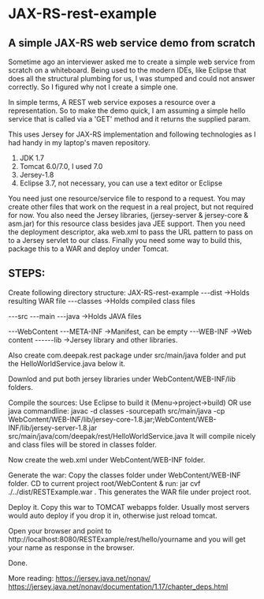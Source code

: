 # JAX-RS-rest-example
A simple JAX-RS web service demo from scratch
---------------------------------------------

Sometime ago an interviewer asked me to create a simple web service from scratch on a whiteboard. Being used to the modern IDEs, like Eclipse that does all the structural plumbing for us, I was stumped and could not answer correctly. So I figured why not I create a simple one.

In simple terms, A REST web service exposes a resource over a representation. So to make the demo quick, I am assuming a simple hello service that is called via a 'GET' method and it returns the supplied param.

This uses Jersey for JAX-RS implementation and following technologies as I had handy in my laptop's maven repository. 
1. JDK 1.7
2. Tomcat 6.0/7.0, I used 7.0
3. Jersey-1.8
4. Eclipse 3.7, not necessary, you can use a text editor or Eclipse

You need just one resource/service file to respond to a request. You may create other files that work on the request in a real project, but not required for now.
You also need the Jersey libraries, (jersey-server & jersey-core & asm.jar) for this resource class besides java JEE support.
Then you need the deployment descriptor, aka web.xml to pass the URL pattern to pass on to a Jersey servlet to our class.
Finally you need some way to build this, package this to a WAR and deploy under Tomcat. 

STEPS:
------
Create following directory structure:
JAX-RS-rest-example
---dist              ->Holds resulting WAR file
---classes           ->Holds compiled class files

---src
    ---main
        ---java      ->Holds JAVA files
        
---WebContent
      ---META-INF    ->Manifest, can be empty
      ---WEB-INF     ->Web content
      ------lib      ->Jersey library and other libraries.

Also create com.deepak.rest package under src/main/java folder and put the HelloWorldService.java below it.

Downlod and put both jersey libraries under WebContent/WEB-INF/lib folders.

Compile the sources:
Use Eclipse to build it (Menu->project->build) OR use java commandline:
javac -d classes 
      -sourcepath src/main/java 
      -cp WebContent/WEB-INF/lib/jersey-core-1.8.jar;WebContent/WEB-INF/lib/jersey-server-1.8.jar 
      src/main/java/com/deepak/rest/HelloWorldService.java
It will compile nicely and class files will be stored in classes folder.

Now create the web.xml under WebContent/WEB-INF folder.

Generate the war:
Copy the classes folder under WebContent/WEB-INF folder.
CD to current project root/WebContent & run:
jar cvf ./../dist/RESTExample.war .
This generates the WAR file under project root.

Deploy it.
Copy this war to TOMCAT webapps folder. Usually most servers would auto deploy if you drop it in, otherwise just reload tomcat.

Open your browser and point to 
http://localhost:8080/RESTExample/rest/hello/yourname and you will get your name as response in the browser.

Done.

More reading: 
https://jersey.java.net/nonav/
https://jersey.java.net/nonav/documentation/1.17/chapter_deps.html